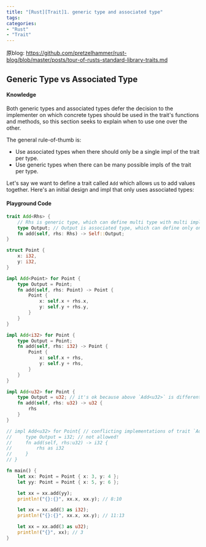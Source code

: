 ```yaml
---
title: "[Rust][Trait]1. generic type and associated type"
tags: 
categories: 
- "Rust"
- "Trait"
---
```


原blog: https://github.com/pretzelhammer/rust-blog/blob/master/posts/tour-of-rusts-standard-library-traits.md
## Generic Type vs Associated Type
#### Knowledge
Both generic types and associated types defer the decision to the implementer on which concrete types should be used in the trait's functions and methods, so this section seeks to explain when to use one over the other.

The general rule-of-thumb is:

* Use associated types when there should only be a single impl of the trait per type.
* Use generic types when there can be many possible impls of the trait per type.

Let's say we want to define a trait called `Add` which allows us to add values together. Here's an initial design and impl that only uses associated types:

#### Playground Code
``` Rust
trait Add<Rhs> {
    // Rhs is generic type, which can define multi type with multi implement
    type Output; // Output is associated type, which can define only one type with multi implement
    fn add(self, rhs: Rhs) -> Self::Output;
}

struct Point {
    x: i32,
    y: i32,
}

impl Add<Point> for Point {
    type Output = Point;
    fn add(self, rhs: Point) -> Point {
        Point {
            x: self.x + rhs.x,
            y: self.y + rhs.y,
        }
    }
}

impl Add<i32> for Point {
    type Output = Point;
    fn add(self, rhs: i32) -> Point {
        Point {
            x: self.x + rhs,
            y: self.y + rhs,
        }
    }
}

impl Add<u32> for Point {
    type Output = u32; // it's ok because above `Add<u32>` is different with anyother implement.
    fn add(self, rhs: u32) -> u32 {
        rhs
    }
}

// impl Add<u32> for Point{ // conflicting implementations of trait `Add<u32>` for type `Point`
//     type Output = i32; // not allowed!
//     fn add(self, rhs:u32) -> i32 {
//         rhs as i32
//     }
// }

fn main() {
    let xx: Point = Point { x: 3, y: 4 };
    let yy: Point = Point { x: 5, y: 6 };

    let xx = xx.add(yy);
    println!("{}:{}", xx.x, xx.y); // 8:10

    let xx = xx.add(3 as i32);
    println!("{}:{}", xx.x, xx.y); // 11:13

    let xx = xx.add(3 as u32);
    println!("{}", xx); // 3
}

```